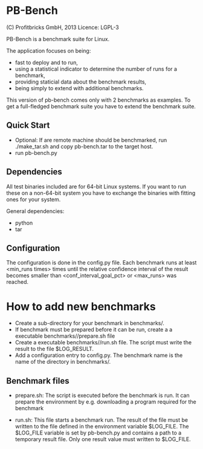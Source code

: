 PB-Bench
========
(C) Profitbricks GmbH, 2013
Licence: LGPL-3

PB-Bench is a benchmark suite for Linux.

The application focuses on being:
* fast to deploy and to run,
* using a statistical indicator to determine the number of runs for a
  benchmark,
* providing staticial data about the benchmark results,
* being simply to extend with additional benchmarks.

This version of pb-bench comes only with 2 benchmarks as examples.
To get a full-fledged benchmark suite you have to extend the benchmark suite.

Quick Start
-----------
 * Optional: If are remote machine should be benchmarked, run ./make_tar.sh and
	 copy pb-bench.tar to the target host.
 * run pb-bench.py


Dependencies
------------
All test binaries included are for 64-bit Linux systems.
If you want to run these on a non-64-bit system you have to exchange the
binaries with fitting ones for your system.

General dependencies:
* python
* tar


Configuration
-------------
The configuration is done in the config.py file.
Each benchmark runs at least <min_runs times> times until the relative
confidence interval of the result becomes smaller than <conf_interval_goal_pct>
or <max_runs> was reached.


How to add new benchmarks
=========================
* Create a sub-directory for your benchmark in benchmarks/.
* If benchmark must be prepared before it can be run, create a a executable
  benchmarks/<NAME>/prepare.sh file
* Create a executable benchmarks/<NAME>/run.sh file. The script must write the
  result to the file $LOG_RESULT.
* Add a configuration entry to config.py. The benchmark name is the name of the
  directory in benchmarks/.


Benchmark files
---------------
* prepare.sh: The script is executed before the benchmark is run. It can prepare
              the environment by e.g. downloading a program required for the
              benchmark

* run.sh: This file starts a benchmark run. The result of the file must be
          written to the file defined in the environment variable $LOG_FILE.
          The $LOG_FILE variable is set by pb-bench.py and contains a path to a
          temporary result file. Only one result value must written to $LOG_FILE.
